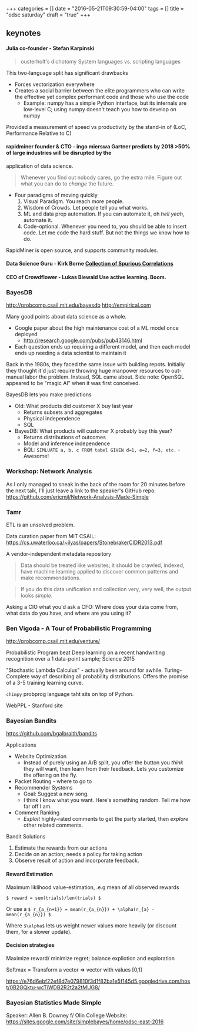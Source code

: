 +++
categories = []
date = "2016-05-21T09:30:59-04:00"
tags = []
title = "odsc saturday"
draft = "true"
+++

## keynotes
#### Julia co-founder - Stefan Karpinski

> ousterholt's dichotomy
    System languages vs. scripting languages

This two-language split has significant drawbacks

* Forces vectorization everywhere
* Creates a social barrier between the elite programmers who can write the effective yet complex performant code and
  those who use the code
    * Example: numpy has a simple Python interface, but its internals are low-level C; using numpy doesn't teach you how
      to develop on numpy

Provided a measurement of speed vs productivity by the stand-in of (LoC, Performance Relative to C)

#### rapidminer founder & CTO - ingo mierswa Gartner predicts by 2018 >50% of large industries will be disrupted by the
application of data science.

> Whenever you find out nobody cares, go the extra mile. Figure out what you can do to _change_ the future.

* Four paradigms of moving quickly
    1. Visual Paradigm. You reach more people.
    2. Wisdom of Crowds. Let people tell you what works.
    3. ML and data prep automation. If you can automate it, oh _hell yeah_, automate it.
    4. Code-optional. Whenever you need to, you should be able to insert code.
       Let me code the hard stuff. But not the things we know how to do.

RapidMiner is open source, and supports community modules.

#### Data Science Guru - Kirk Borne [Collection of Spurious Correlations](http://tylervigen.com/spurious-correlations)

#### CEO of Crowdflower - Lukas Biewald Use active learning. Boom.


### BayesDB
http://probcomp.csail.mit.edu/bayesdb
http://empirical.com

Many good points about data science as a whole.

* Google paper about the high maintenance cost of a ML model once deployed
    * http://research.google.com/pubs/pub43146.html
* Each question ends up requiring a different model, and then each model ends up needing a data scientist to maintain it

Back in the 1980s, they faced the same issue with building repots.  Initially they thought it'd just require throwing
huge manpower resources to out-manual labor the problem. Instead, SQL came about. Side note: OpenSQL appeared to be
"magic AI" when it was first conceived.

BayesDB lets you make predictions
* Old: What products did customer X buy last year
    * Returns subsets and aggregates
    * Physical independence
    * SQL
* BayesDB: What products will customer X probably buy this year?
    * Returns distributions of outcomes
    * Model and inference independence
    * BQL: `SIMLUATE a, b, c FROM tabel GIVEN d=1, e=2, f=3, etc.` - Awesome!

### Workshop: Network Analysis
As I only managed to sneak in the back of the room for 20 minutes before the next talk, I'll just leave a link to the
speaker's GitHub repo: https://github.com/ericmjl/Network-Analysis-Made-Simple

### Tamr
ETL is an unsolved problem.

Data curation paper from MIT CSAIL: https://cs.uwaterloo.ca/~ilyas/papers/StonebrakerCIDR2013.pdf

A vendor-independent metadata repository

> Data should be treated like websites; it should be crawled, indexed, have machine learning applied to discover common
> patterns and make recommendations.

> If you do this data unification and collection very, very well, the output looks _simple_.

Asking a CIO what you'd ask a CFO:
Where does your data come from, what data do you have, and where are you using it?

### Ben Vigoda - A Tour of Probabilistic Programming
http://probcomp.csail.mit.edu/venture/

Probabilistic Program beat Deep learning on a recent handwriting recognition over a 1 data-point sample; Science 2015

"Stochastic Lambda Calculus" - actually been around for awhile. Turing-Complete way of describing all probability
distributions. Offers the promise of a 3-5 training learning curve.

`chimpy` probprog language taht sits on top of Python.

WebPPL - Stanford site

### Bayesian Bandits
https://github.com/bgalbraith/bandits

Applications
* Website Optimization
    * Instead of purely using an A/B split, you offer the button you _think_ they will want, then learn from their feedback.
      Lets you customize the offering on the fly.
* Packet Routing - where to go to
* Recommender Systems
    * Goal: Suggest a new song.
    * I think I know what you want. Here's something random. Tell me how far off I am.
* Comment Ranking
    * _Exploit_ highly-rated comments to get the party started, then _explore_ other related comments.

Bandit Solutions
1. Estimate the rewards from our actions
2. Decide on an action; needs a policy for taking action
3. Observe result of action and incorporate feedback.

#### Reward Estimation
Maximum liklihood value-estimation, .e.g mean of all observed rewards

`$ reward = sum(trials)/len(trials) $`

Or use a
`$ r_{a_{n+1}} = mean(r_{a_{n}}) + \alpha(r_{a} - mean(r_{a_{n}}) $`

Where `$\alpha$` lets us weight newer values more heavily (or discount them, for a slower update).

#### Decision strategies
Maximize reward/ minimize regret; balance expliotion and exploration

Softmax = Transform a vector => vector with values [0,1]

https://e76d6ebf22ef8d7e079810f3d1f82ba1e5f145d5.googledrive.com/host/0B2GQktu-wcTiWDB2R2t2a2tMUG8/

### Bayesian Statistics Made Simple
Speaker: Allen B. Downey f/ Olin College
Website: https://sites.google.com/site/simplebayes/home/odsc-east-2016

